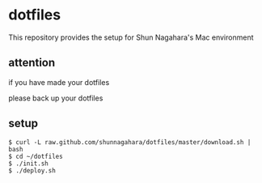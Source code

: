 # dotfiles

This repository provides the setup for Shun Nagahara's Mac environment

## attention

if you have made your dotfiles

please back up your dotfiles

## setup

```shellscript
$ curl -L raw.github.com/shunnagahara/dotfiles/master/download.sh | bash
$ cd ~/dotfiles
$ ./init.sh
$ ./deploy.sh
```
